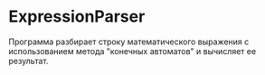 ExpressionParser
================
Программа разбирает строку математического выражения с использованием метода "конечных автоматов" и вычисляет ее результат.
